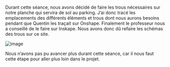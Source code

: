 Durant cette séance, nous avons décidé de faire les trous nécessaires sur notre planche qui servira de sol au parking. 
J’ai donc tracé les emplacements des différents éléments et trous dont nous aurons besoins pendant que Quentin les traçait sur Onshape. 
Finalement le professeur nous a conseillé de le faire sur Inskape. Nous avons donc dû refaire les schémas des trous sur ce site. 

![image](https://user-images.githubusercontent.com/120109320/218071475-91ebe9f5-aa24-43da-8bdd-8ddfac3a59cd.png)


Nous n’avons pas pu avancer plus durant cette séance, car il nous faut cette étape pour aller plus loin dans le projet. 

